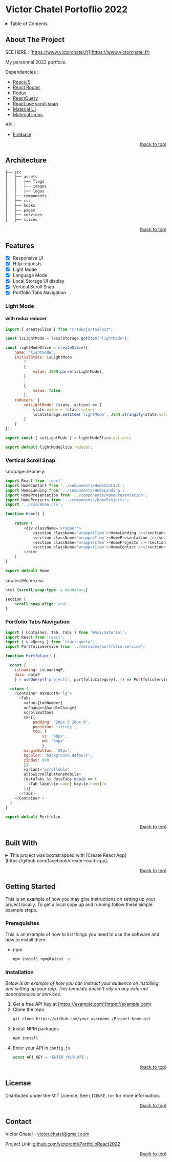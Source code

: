 # Victor Chatel Portoflio 2022

<!-- TABLE OF CONTENTS -->
<details>
  <summary>Table of Contents</summary>
  <ol>
    <li><a href="#about-the-project">About The Project</a></li>
    <li><a href="#architecture">Architecture</a></li>
    <li><a href="#features">Features</a></li>
    <li><a href="#built-with">Built With</a></li>
    <li>
      <a href="#getting-started">Getting Started</a>
      <ul>
        <li><a href="#prerequisites">Prerequisites</a></li>
        <li><a href="#installation">Installation</a></li>
      </ul>
    </li>
    <li><a href="#license">License</a></li>
    <li><a href="#contact">Contact</a></li>
  </ol>
</details>

<!-- ABOUT THE PROJECT -->
## About The Project

SEE HERE : [https://www.victorchatel.fr](https://www.victorchatel.fr)

My personnal 2022 portfolio.

Dependencies :

* [ReactJS](https://fr.reactjs.org/)
* [React Router](https://reactrouter.com/en/v6.3.0)
* [Redux](https://redux.js.org/)
* [ReactQuery](https://tanstack.com/query/v4)
* [React use scroll snap](https://www.npmjs.com/package/react-use-scroll-snap)
* [Material UI](https://mui.com/)
* [Material Icons](https://mui.com/material-ui/icons/)

API : 

* [Firebase](https://firebase.google.com/)

<p align="right">(<a href="#readme-top">back to top</a>)</p>


<!-- APP ARCHITECTURE -->
## Architecture

  ```bash
├── src
│   ├── assets
│   │   ├── flags
│   │   ├── images
│   │   ├── logos
│   ├── components
│   ├── css
│   ├── hooks
│   ├── pages
│   ├── services
│   ├── slices
  ```

<p align="right">(<a href="#readme-top">back to top</a>)</p>

<!-- FEATURES -->
## Features

- [x] Responsive UI
- [x] Http requests
- [x] Light Mode
- [x] Language Mode
- [x] Local Storage UI display
- [x] Vertical Scroll Snap
- [x] Portfolio Tabs Navigation

### Light Mode
#### with redux reducer

```js
import { createSlice } from "@reduxjs/toolkit";

const isLightMode = localStorage.getItem('lightMode');

const lightModeSlice = createSlice({
    name: "lightmode",
    initialState: isLightMode
        ?
        {
            value: JSON.parse(isLightMode),
        }
        :
        {
            value: false,
        },
    reducers: {
        setLightMode: (state, action) => {
            state.value = !state.value;
            localStorage.setItem('lightMode', JSON.stringify(state.value));
        }
    }
});

export const { setLightMode } = lightModeSlice.actions;

export default lightModeSlice.reducer;
```

### Vertical Scroll Snap

src/pages/Home.js
```js
import React from 'react'
import HomeContact from '../components/HomeContact';
import HomeLanding from '../components/HomeLanding';
import HomePresentation from '../components/HomePresentation';
import HomeProjects from '../components/HomeProjects';
import '../css/Home.css';

function Home() {
    
    return (
        <div className='wrapper'>
            <section className='wrapperItem'><HomeLanding /></section>
            <section className='wrapperItem'><HomePresentation /></section>
            <section className='wrapperItem'><HomeProjects /></section>
            <section className='wrapperItem'><HomeContact /></section>
        </div>
    )
}

export default Home
```

src/css/Home.css
```css
html {scroll-snap-type: y mandatory}

section {
    scroll-snap-align: end;
}
```

### Portfolio Tabs Navigation

```js
import { Container, Tab, Tabs } from '@mui/material';
import React from 'react';
import { useQuery } from 'react-query';
import PortfolioService from '../services/portfolio.service';

function Portfolio() {

  const {
    isLoading: isLoadingP,
    data: dataP
    } = useQuery(['projects', portfolioCategory], () => PortfolioService.getAll(portfolioCategory))

  return (
    <Container maxWidth='lg'>
      <Tabs
        value={tabNumber}
        onChange={handleChange}
        scrollButtons
        sx={{
            padding: '20px 0 20px 0',
            position: 'sticky',
            top: {
                xs: '48px',
                md: '64px'
                },
        marginBottom: '50px',
        bgcolor: 'background.default',
        zIndex: 999
        }}
        variant="scrollable"
        allowScrollButtonsMobile>
        {dataTabs && dataTabs.map(e => (
          <Tab label={e.name} key={e.name}/>
        ))}
      </Tabs>
    </Container >
  )
}

export default Portfolio
```

<p align="right">(<a href="#readme-top">back to top</a>)</p>



## Built With

<details>
  <summary>This project was bootstrapped with [Create React App](https://github.com/facebook/create-react-app).</summary>
## Available Scripts

In the project directory, you can run:

### `npm start`

Runs the app in the development mode.\
Open [http://localhost:3000](http://localhost:3000) to view it in your browser.

The page will reload when you make changes.\
You may also see any lint errors in the console.

### `npm test`

Launches the test runner in the interactive watch mode.\
See the section about [running tests](https://facebook.github.io/create-react-app/docs/running-tests) for more information.

### `npm run build`

Builds the app for production to the `build` folder.\
It correctly bundles React in production mode and optimizes the build for the best performance.

The build is minified and the filenames include the hashes.\
Your app is ready to be deployed!

See the section about [deployment](https://facebook.github.io/create-react-app/docs/deployment) for more information.

### `npm run eject`

**Note: this is a one-way operation. Once you `eject`, you can't go back!**

If you aren't satisfied with the build tool and configuration choices, you can `eject` at any time. This command will remove the single build dependency from your project.

Instead, it will copy all the configuration files and the transitive dependencies (webpack, Babel, ESLint, etc) right into your project so you have full control over them. All of the commands except `eject` will still work, but they will point to the copied scripts so you can tweak them. At this point you're on your own.

You don't have to ever use `eject`. The curated feature set is suitable for small and middle deployments, and you shouldn't feel obligated to use this feature. However we understand that this tool wouldn't be useful if you couldn't customize it when you are ready for it.

## Learn More

You can learn more in the [Create React App documentation](https://facebook.github.io/create-react-app/docs/getting-started).

To learn React, check out the [React documentation](https://reactjs.org/).

### Code Splitting

This section has moved here: [https://facebook.github.io/create-react-app/docs/code-splitting](https://facebook.github.io/create-react-app/docs/code-splitting)

### Analyzing the Bundle Size

This section has moved here: [https://facebook.github.io/create-react-app/docs/analyzing-the-bundle-size](https://facebook.github.io/create-react-app/docs/analyzing-the-bundle-size)

### Making a Progressive Web App

This section has moved here: [https://facebook.github.io/create-react-app/docs/making-a-progressive-web-app](https://facebook.github.io/create-react-app/docs/making-a-progressive-web-app)

### Advanced Configuration

This section has moved here: [https://facebook.github.io/create-react-app/docs/advanced-configuration](https://facebook.github.io/create-react-app/docs/advanced-configuration)

### Deployment

This section has moved here: [https://facebook.github.io/create-react-app/docs/deployment](https://facebook.github.io/create-react-app/docs/deployment)

### `npm run build` fails to minify

This section has moved here: [https://facebook.github.io/create-react-app/docs/troubleshooting#npm-run-build-fails-to-minify](https://facebook.github.io/create-react-app/docs/troubleshooting#npm-run-build-fails-to-minify)
</details>


<p align="right">(<a href="#readme-top">back to top</a>)</p>



<!-- GETTING STARTED -->
## Getting Started

This is an example of how you may give instructions on setting up your project locally.
To get a local copy up and running follow these simple example steps.

### Prerequisites

This is an example of how to list things you need to use the software and how to install them.
* npm
  ```sh
  npm install npm@latest -g
  ```

### Installation

_Below is an example of how you can instruct your audience on installing and setting up your app. This template doesn't rely on any external dependencies or services._

1. Get a free API Key at [https://example.com](https://example.com)
2. Clone the repo
   ```sh
   git clone https://github.com/your_username_/Project-Name.git
   ```
3. Install NPM packages
   ```sh
   npm install
   ```
4. Enter your API in `config.js`
   ```js
   const API_KEY = 'ENTER YOUR API';
   ```

<p align="right">(<a href="#readme-top">back to top</a>)</p>



<!-- LICENSE -->
## License

Distributed under the MIT License. See `LICENSE.txt` for more information.

<p align="right">(<a href="#readme-top">back to top</a>)</p>



<!-- CONTACT -->
## Contact

Victor Chatel - victor.chatel@gmail.com

Project Link: [github.com/victorchtl/PortfolioReact2022](https://github.com/victorchtl/PortfolioReact2022)

<p align="right">(<a href="#readme-top">back to top</a>)</p>